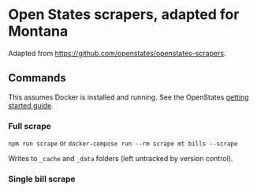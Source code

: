 # Open States scrapers, adapted for Montana

Adapted from https://github.com/openstates/openstates-scrapers.

## Commands

This assumes Docker is installed and running. See the OpenStates [getting started guide](https://docs.openstates.org/en/latest/contributing/getting-started.html).

### Full scrape
```npm run scrape```
or
```docker-compose run --rm scrape mt bills --scrape```

Writes to `_cache` and `_data` folders (left untracked by version control). 

### Single bill scrape
